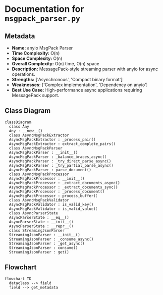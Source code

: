 # Documentation for `msgpack_parser.py`

## Metadata
- **Name:** anyio MsgPack Parser
- **Time Complexity:** O(n)
- **Space Complexity:** O(n)
- **Overall Complexity:** O(n) time, O(n) space
- **Description:** MessagePack-style streaming parser with anyio for async operations.
- **Strengths:** ['Asynchronous', 'Compact binary format']
- **Weaknesses:** ['Complex implementation', 'Dependency on anyio']
- **Best Use Case:** High-performance async applications requiring MessagePack support.

## Class Diagram
```mermaid
classDiagram
  class Any
  Any : __new__()
  class AsyncMsgPackExtractor
  AsyncMsgPackExtractor : _process_pair()
  AsyncMsgPackExtractor : extract_complete_pairs()
  class AsyncMsgPackParser
  AsyncMsgPackParser : __init__()
  AsyncMsgPackParser : _balance_braces_async()
  AsyncMsgPackParser : _try_direct_parse_async()
  AsyncMsgPackParser : _try_partial_parse_async()
  AsyncMsgPackParser : parse_document()
  class AsyncMsgPackProcessor
  AsyncMsgPackProcessor : __init__()
  AsyncMsgPackProcessor : _extract_documents_async()
  AsyncMsgPackProcessor : _extract_documents_sync()
  AsyncMsgPackProcessor : _process_document()
  AsyncMsgPackProcessor : process_buffer()
  class AsyncMsgPackValidator
  AsyncMsgPackValidator : is_valid_key()
  AsyncMsgPackValidator : is_valid_value()
  class AsyncParserState
  AsyncParserState : __eq__()
  AsyncParserState : __init__()
  AsyncParserState : __repr__()
  class StreamingJsonParser
  StreamingJsonParser : __init__()
  StreamingJsonParser : _consume_async()
  StreamingJsonParser : _get_async()
  StreamingJsonParser : consume()
  StreamingJsonParser : get()

```

## Flowchart
```mermaid
flowchart TD
  dataclass --> field
  field --> get_metadata

```

